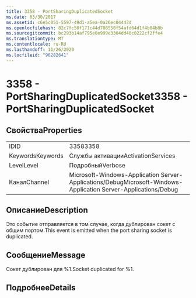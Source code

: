 ```yaml
---
title: 3358 - PortSharingDuplicatedSocket
ms.date: 03/30/2017
ms.assetid: c6e5c051-5597-49d1-a5ea-0a26ec04443d
ms.openlocfilehash: 82c7fc50f171c44d708558f54afd64d1f4b04b8b
ms.sourcegitcommit: bc293b14af795e0e999e3304dd40c0222cf2ffe4
ms.translationtype: MT
ms.contentlocale: ru-RU
ms.lasthandoff: 11/26/2020
ms.locfileid: "96282641"
---
```

# <a name="3358---portsharingduplicatedsocket"></a><span data-ttu-id="7287d-102">3358 - PortSharingDuplicatedSocket</span><span class="sxs-lookup"><span data-stu-id="7287d-102">3358 - PortSharingDuplicatedSocket</span></span>

## <a name="properties"></a><span data-ttu-id="7287d-103">Свойства</span><span class="sxs-lookup"><span data-stu-id="7287d-103">Properties</span></span>  
  
|||  
|-|-|  
|<span data-ttu-id="7287d-104">ID</span><span class="sxs-lookup"><span data-stu-id="7287d-104">ID</span></span>|<span data-ttu-id="7287d-105">3358</span><span class="sxs-lookup"><span data-stu-id="7287d-105">3358</span></span>|  
|<span data-ttu-id="7287d-106">Keywords</span><span class="sxs-lookup"><span data-stu-id="7287d-106">Keywords</span></span>|<span data-ttu-id="7287d-107">Службы активации</span><span class="sxs-lookup"><span data-stu-id="7287d-107">ActivationServices</span></span>|  
|<span data-ttu-id="7287d-108">Level</span><span class="sxs-lookup"><span data-stu-id="7287d-108">Level</span></span>|<span data-ttu-id="7287d-109">Подробный</span><span class="sxs-lookup"><span data-stu-id="7287d-109">Verbose</span></span>|  
|<span data-ttu-id="7287d-110">Канал</span><span class="sxs-lookup"><span data-stu-id="7287d-110">Channel</span></span>|<span data-ttu-id="7287d-111">Microsoft-Windows-Application Server-Applications/Debug</span><span class="sxs-lookup"><span data-stu-id="7287d-111">Microsoft-Windows-Application Server-Applications/Debug</span></span>|  
  
## <a name="description"></a><span data-ttu-id="7287d-112">Описание</span><span class="sxs-lookup"><span data-stu-id="7287d-112">Description</span></span>  

 <span data-ttu-id="7287d-113">Это событие отправляется в том случае, когда дублирован сокет с общим портом.</span><span class="sxs-lookup"><span data-stu-id="7287d-113">This event is emitted when the port sharing socket is duplicated.</span></span>  
  
## <a name="message"></a><span data-ttu-id="7287d-114">Сообщение</span><span class="sxs-lookup"><span data-stu-id="7287d-114">Message</span></span>  

 <span data-ttu-id="7287d-115">Сокет дублирован для %1.</span><span class="sxs-lookup"><span data-stu-id="7287d-115">Socket duplicated for %1.</span></span>  
  
## <a name="details"></a><span data-ttu-id="7287d-116">Подробнее</span><span class="sxs-lookup"><span data-stu-id="7287d-116">Details</span></span>
